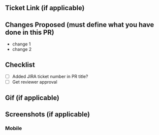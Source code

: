 ## Ticket Link (if applicable)

## Changes Proposed (must define what you have done in this PR)

- change 1
- change 2

## Checklist

- [ ] Added JIRA ticket number in PR title?
- [ ] Get reviewer approval

## Gif (if applicable)

## Screenshots (if applicable)

### Mobile
